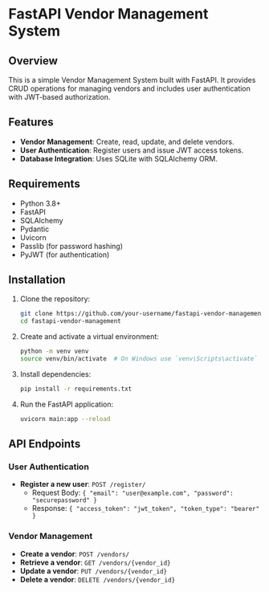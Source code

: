 # FastAPI Vendor Management System

## Overview
This is a simple Vendor Management System built with FastAPI. It provides CRUD operations for managing vendors and includes user authentication with JWT-based authorization.

## Features
- **Vendor Management**: Create, read, update, and delete vendors.
- **User Authentication**: Register users and issue JWT access tokens.
- **Database Integration**: Uses SQLite with SQLAlchemy ORM.

## Requirements
- Python 3.8+
- FastAPI
- SQLAlchemy
- Pydantic
- Uvicorn
- Passlib (for password hashing)
- PyJWT (for authentication)

## Installation
1. Clone the repository:
   ```bash
   git clone https://github.com/your-username/fastapi-vendor-management.git
   cd fastapi-vendor-management
   ```

2. Create and activate a virtual environment:
   ```bash
   python -m venv venv
   source venv/bin/activate  # On Windows use `venv\Scripts\activate`
   ```

3. Install dependencies:
   ```bash
   pip install -r requirements.txt
   ```

4. Run the FastAPI application:
   ```bash
   uvicorn main:app --reload
   ```

## API Endpoints
### User Authentication
- **Register a new user**: `POST /register/`
  - Request Body: `{ "email": "user@example.com", "password": "securepassword" }`
  - Response: `{ "access_token": "jwt_token", "token_type": "bearer" }`

### Vendor Management
- **Create a vendor**: `POST /vendors/`
- **Retrieve a vendor**: `GET /vendors/{vendor_id}`
- **Update a vendor**: `PUT /vendors/{vendor_id}`
- **Delete a vendor**: `DELETE /vendors/{vendor_id}`



